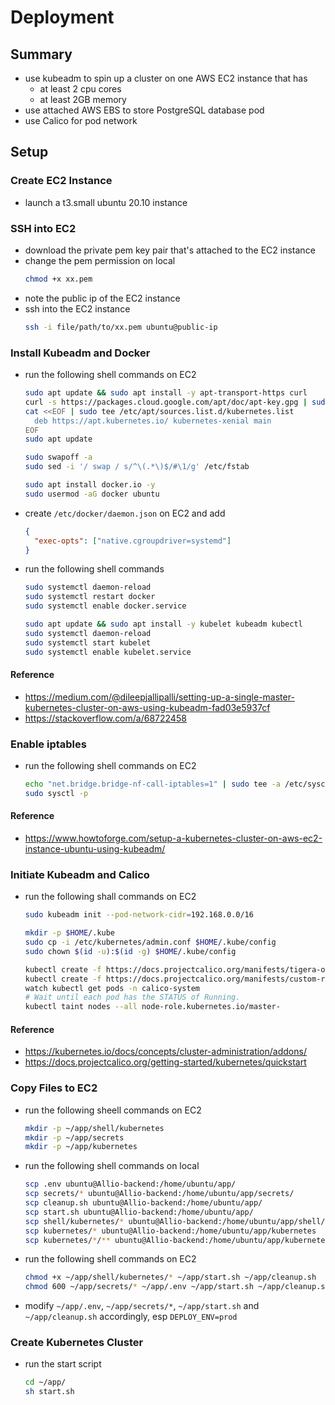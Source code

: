 # Deployment

## Summary

- use kubeadm to spin up a cluster on one AWS EC2 instance that has
  - at least 2 cpu cores
  - at least 2GB memory
- use attached AWS EBS to store PostgreSQL database pod
- use Calico for pod network

## Setup

### Create EC2 Instance

- launch a t3.small ubuntu 20.10 instance

### SSH into EC2

- download the private pem key pair that's attached to the EC2 instance
- change the pem permission on local
  ```sh
  chmod +x xx.pem
  ```
- note the public ip of the EC2 instance
- ssh into the EC2 instance
  ```sh
  ssh -i file/path/to/xx.pem ubuntu@public-ip
  ```

### Install Kubeadm and Docker

- run the following shell commands on EC2

  ```sh
  sudo apt update && sudo apt install -y apt-transport-https curl
  curl -s https://packages.cloud.google.com/apt/doc/apt-key.gpg | sudo apt-key add -
  cat <<EOF | sudo tee /etc/apt/sources.list.d/kubernetes.list
    deb https://apt.kubernetes.io/ kubernetes-xenial main
  EOF
  sudo apt update

  sudo swapoff -a
  sudo sed -i '/ swap / s/^\(.*\)$/#\1/g' /etc/fstab

  sudo apt install docker.io -y
  sudo usermod -aG docker ubuntu
  ```

- create `/etc/docker/daemon.json` on EC2 and add

  ```json
  {
    "exec-opts": ["native.cgroupdriver=systemd"]
  }
  ```

- run the following shell commands

  ```sh
  sudo systemctl daemon-reload
  sudo systemctl restart docker
  sudo systemctl enable docker.service

  sudo apt update && sudo apt install -y kubelet kubeadm kubectl
  sudo systemctl daemon-reload
  sudo systemctl start kubelet
  sudo systemctl enable kubelet.service
  ```

#### Reference

- https://medium.com/@dileepjallipalli/setting-up-a-single-master-kubernetes-cluster-on-aws-using-kubeadm-fad03e5937cf
- https://stackoverflow.com/a/68722458

### Enable iptables

- run the following shell commands on EC2
  ```sh
  echo "net.bridge.bridge-nf-call-iptables=1" | sudo tee -a /etc/sysctl.conf
  sudo sysctl -p
  ```

#### Reference

- https://www.howtoforge.com/setup-a-kubernetes-cluster-on-aws-ec2-instance-ubuntu-using-kubeadm/

### Initiate Kubeadm and Calico

- run the following shall commands on EC2

  ```sh
  sudo kubeadm init --pod-network-cidr=192.168.0.0/16

  mkdir -p $HOME/.kube
  sudo cp -i /etc/kubernetes/admin.conf $HOME/.kube/config
  sudo chown $(id -u):$(id -g) $HOME/.kube/config

  kubectl create -f https://docs.projectcalico.org/manifests/tigera-operator.yaml
  kubectl create -f https://docs.projectcalico.org/manifests/custom-resources.yaml
  watch kubectl get pods -n calico-system
  # Wait until each pod has the STATUS of Running.
  kubectl taint nodes --all node-role.kubernetes.io/master-
  ```

#### Reference

- https://kubernetes.io/docs/concepts/cluster-administration/addons/
- https://docs.projectcalico.org/getting-started/kubernetes/quickstart

### Copy Files to EC2

- run the following sheell commands on EC2

  ```sh
  mkdir -p ~/app/shell/kubernetes
  mkdir -p ~/app/secrets
  mkdir -p ~/app/kubernetes
  ```

- run the following shell commands on local

  ```sh
  scp .env ubuntu@Allio-backend:/home/ubuntu/app/
  scp secrets/* ubuntu@Allio-backend:/home/ubuntu/app/secrets/
  scp cleanup.sh ubuntu@Allio-backend:/home/ubuntu/app/
  scp start.sh ubuntu@Allio-backend:/home/ubuntu/app/
  scp shell/kubernetes/* ubuntu@Allio-backend:/home/ubuntu/app/shell/kubernetes
  scp kubernetes/* ubuntu@Allio-backend:/home/ubuntu/app/kubernetes
  scp kubernetes/*/** ubuntu@Allio-backend:/home/ubuntu/app/kubernetes
  ```

- run the following shell commands on EC2

  ```sh
  chmod +x ~/app/shell/kubernetes/* ~/app/start.sh ~/app/cleanup.sh
  chmod 600 ~/app/secrets/* ~/app/.env ~/app/start.sh ~/app/cleanup.sh
  ```

- modify `~/app/.env`, `~/app/secrets/*`, `~/app/start.sh` and `~/app/cleanup.sh` accordingly, esp `DEPLOY_ENV=prod`

### Create Kubernetes Cluster

- run the start script
  ```sh
  cd ~/app/
  sh start.sh
  ```
